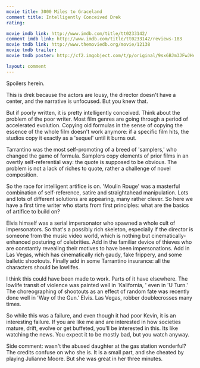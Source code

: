 ```yaml
---
movie title: 3000 Miles to Graceland
comment title: Intelligently Conceived Drek
rating: 

movie imdb link: http://www.imdb.com/title/tt0233142/
comment imdb link: http://www.imdb.com/title/tt0233142/reviews-183
movie tmdb link: http://www.themoviedb.org/movie/12138
movie tmdb trailer: 
movie tmdb poster: http://cf2.imgobject.com/t/p/original/9sx6BJm3JFwJHeN7qfL8mbQBzbA.jpg

layout: comment
---
```


Spoilers herein.

This is drek because the actors are lousy, the director doesn't have a center, and the narrative is unfocused. But you knew that.

But if poorly written, it is pretty intelligently conceived. Think about the problem of the poor writer. Most film genres are going through a period of accelerated evolution. Copying old formulas in the sense of copying the essence of the whole film doesn't work anymore: if a specific film hits, the studios copy it exactly as a 'sequel' until it burns out.

Tarrantino was the most self-promoting of a breed of 'samplers,' who changed the game of formula. Samplers copy elements of prior films in an overtly self-referential way: the quote is supposed to be obvious. The problem is not a lack of riches to quote, rather a challenge of novel composition.

So the race for intelligent artifice is on. 'Moulin Rouge' was a masterful combination of self-reference, satire and straightahead manipulation. Lots and lots of different solutions are appearing, many rather clever. So here we have a first time writer who starts from first principles: what are the basics of artifice to build on?

Elvis himself was a serial impersonator who spawned a whole cult of impersonators. So that's a possibly rich skeleton, especially if the director is someone from the music video world, which is nothing but cinematically-enhanced posturing of celebrities. Add in the familiar device of thieves who are constantly revealing their motives to have been impersonations. Add in Las Vegas, which has cinematically rich gaudy, fake frippery, and some balletic shootouts. Finally add in some Tarrantino insurance: all the characters should be lowlifes.

I think this could have been made to work. Parts of it have elsewhere. The lowlife transit of violence was painted well in 'Kalifornia, ' even in 'U Turn.' The choreographing of shootouts as an effect of random fate was recently done well in 'Way of the Gun.' Elvis. Las Vegas, robber doublecrosses many times.

So while this was a failure, and even though it had poor Kevin, it is an interesting failure. If you are like me and are interested in how societies mature, drift, evolve or get buffeted, you'll be interested in this. Its like watching the news. You expect it to be mostly bad, but you watch anyway.

Side comment: wasn't the abused daughter at the gas station wonderful? The credits confuse on who she is. It is a small part, and she cheated by playing Julianne Moore. But she was great in her three minutes.